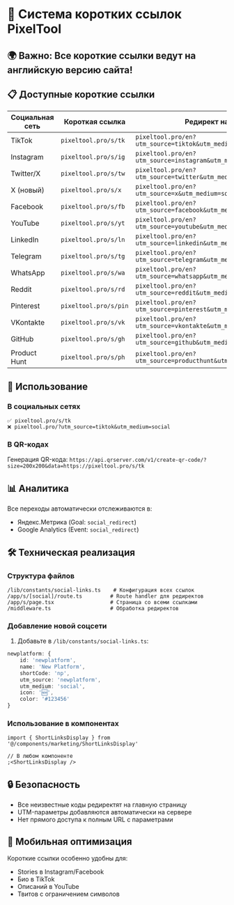 # 🔗 Система коротких ссылок PixelTool

## 🌍 Важно: Все короткие ссылки ведут на английскую версию сайта!

## 📋 Доступные короткие ссылки

| Социальная сеть | Короткая ссылка       | Редирект на                                                 |
| --------------- | --------------------- | ----------------------------------------------------------- |
| TikTok          | `pixeltool.pro/s/tk`  | `pixeltool.pro/en?utm_source=tiktok&utm_medium=social`      |
| Instagram       | `pixeltool.pro/s/ig`  | `pixeltool.pro/en?utm_source=instagram&utm_medium=social`   |
| Twitter/X       | `pixeltool.pro/s/tw`  | `pixeltool.pro/en?utm_source=twitter&utm_medium=social`     |
| X (новый)       | `pixeltool.pro/s/x`   | `pixeltool.pro/en?utm_source=x&utm_medium=social`           |
| Facebook        | `pixeltool.pro/s/fb`  | `pixeltool.pro/en?utm_source=facebook&utm_medium=social`    |
| YouTube         | `pixeltool.pro/s/yt`  | `pixeltool.pro/en?utm_source=youtube&utm_medium=social`     |
| LinkedIn        | `pixeltool.pro/s/ln`  | `pixeltool.pro/en?utm_source=linkedin&utm_medium=social`    |
| Telegram        | `pixeltool.pro/s/tg`  | `pixeltool.pro/en?utm_source=telegram&utm_medium=social`    |
| WhatsApp        | `pixeltool.pro/s/wa`  | `pixeltool.pro/en?utm_source=whatsapp&utm_medium=social`    |
| Reddit          | `pixeltool.pro/s/rd`  | `pixeltool.pro/en?utm_source=reddit&utm_medium=social`      |
| Pinterest       | `pixeltool.pro/s/pin` | `pixeltool.pro/en?utm_source=pinterest&utm_medium=social`   |
| VKontakte       | `pixeltool.pro/s/vk`  | `pixeltool.pro/en?utm_source=vkontakte&utm_medium=social`   |
| GitHub          | `pixeltool.pro/s/gh`  | `pixeltool.pro/en?utm_source=github&utm_medium=social`      |
| Product Hunt    | `pixeltool.pro/s/ph`  | `pixeltool.pro/en?utm_source=producthunt&utm_medium=social` |

## 🎯 Использование

### В социальных сетях

```
✅ pixeltool.pro/s/tk
❌ pixeltool.pro/?utm_source=tiktok&utm_medium=social
```

### В QR-кодах

Генерация QR-кода:
`https://api.qrserver.com/v1/create-qr-code/?size=200x200&data=https://pixeltool.pro/s/tk`

## 📊 Аналитика

Все переходы автоматически отслеживаются в:

- Яндекс.Метрика (Goal: `social_redirect`)
- Google Analytics (Event: `social_redirect`)

## 🛠️ Техническая реализация

### Структура файлов

```
/lib/constants/social-links.ts    # Конфигурация всех ссылок
/app/s/[social]/route.ts         # Route handler для редиректов
/app/s/page.tsx                  # Страница со всеми ссылками
/middleware.ts                   # Обработка редиректов
```

### Добавление новой соцсети

1. Добавьте в `/lib/constants/social-links.ts`:

```typescript
newplatform: {
    id: 'newplatform',
    name: 'New Platform',
    shortCode: 'np',
    utm_source: 'newplatform',
    utm_medium: 'social',
    icon: '🆕',
    color: '#123456'
}
```

### Использование в компонентах

```tsx
import { ShortLinksDisplay } from '@/components/marketing/ShortLinksDisplay'

// В любом компоненте
;<ShortLinksDisplay />
```

## 🔒 Безопасность

- Все неизвестные коды редиректят на главную страницу
- UTM-параметры добавляются автоматически на сервере
- Нет прямого доступа к полным URL с параметрами

## 📱 Мобильная оптимизация

Короткие ссылки особенно удобны для:

- Stories в Instagram/Facebook
- Био в TikTok
- Описаний в YouTube
- Твитов с ограничением символов
